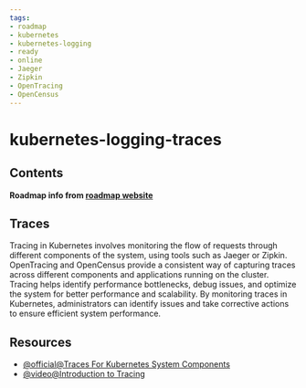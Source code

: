 ```yaml
---
tags:
- roadmap
- kubernetes
- kubernetes-logging
- ready
- online
- Jaeger
- Zipkin
- OpenTracing
- OpenCensus
---
```


# kubernetes-logging-traces

## Contents

__Roadmap info from [roadmap website](https://roadmap.sh/kubernetes/monitoring-and-logging/traces)__

## Traces

Tracing in Kubernetes involves monitoring the flow of requests through different components of the system, using tools such as Jaeger or Zipkin. OpenTracing and OpenCensus provide a consistent way of capturing traces across different components and applications running on the cluster. Tracing helps identify performance bottlenecks, debug issues, and optimize the system for better performance and scalability. By monitoring traces in Kubernetes, administrators can identify issues and take corrective actions to ensure efficient system performance.

## Resources

* [@official@Traces For Kubernetes System Components](https://kubernetes.io/docs/concepts/cluster-administration/system-traces/)
* [@video@Introduction to Tracing](https://www.youtube.com/watch?v=idDu_jXqf4E)

